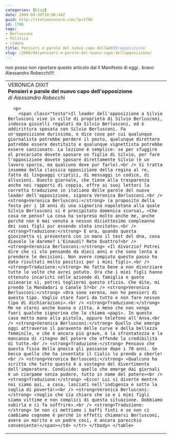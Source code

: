 ```yaml
---
categories: [blog]
date: 2009-04-30T10:06:44Z
guid: http://stefanocecere.com/?p=1706
id: 1706
tags:
- Berlusconi
- Politica
- ridere
title: Pensieri e parole del nuovo capo dell&#039;opposizione
slug: /2009/04/pensieri-e-parole-del-nuovo-capo-dellopposizione/
---
```


non posso non riportare questo articolo dal Il Manifesto di oggi.. bravo Alessandro Robecchi!!!

<table border="0" cellspacing="0" cellpadding="0" width="90%">
  <tr>
    <td>
      <span class="occhiello">VERONICA DIXIT</span><br /> <span class="titolo"><strong>Pensieri e parole del nuovo capo dell'opposizione</strong></span><br /> <span class="firma"><em>di Alessandro Robecchi</em></span></p> 
      
      <p>
        <span class="testo">Il leader dell'opposizione a Silvio Berlusconi vive in ville di proprietà di Silvio Berlusconi, indossa gioielli regalati da Silvio Berlusconi, ed è addirittura sposata con Silvio Berlusconi. Fa un'opposizione durissima, e dice cose per cui qualunque giornalista potrebbe perdere il posto, qualunque direttore potrebbe essere destituito e qualunque vignettista potrebbe essere sanzionato. La lezione è semplice: se per sfuggire al precariato dovete sposare un figlio di Silvio, per fare l'opposizione dovete sposare direttamente Silvio (è un lavoro sporco, ma qualcuno deve pur farlo).<br /> Si tratta insomma della classica opposizione della regina al re, fatta di linguaggi criptici, di messaggi in codice, di allusioni. Questo giornale, che tiene alla trasparenza anche nei rapporti di coppia, offre ai suoi lettori la corretta traduzione in italiano delle parole del nuovo leader dell'opposizione, signora Veronica Berlusconi.<br /> <strong>Veronica Berlusconi:</strong> (a proposito della festa per i 18 anni di una signorina napoletana alla quale Silvio Berlusconi si è precipitato domenica scorsa)… «Che cosa ne penso? La cosa ha sorpreso molto anche me, anche perché non è mai venuto a nessun diciottesimo compleanno dei suoi figli pur essendo stato invitato».<br /> <strong>Traduzione:</strong> E ora, quando questa giovinetta si presenterà con in mano il test del dna, cosa diavolo le daremo? L'Einaudi? Rete Quattro?<br /> <strong>Veronica Berlusconi:</strong> «Il divorzio? Potrei dire che ci sto pensando da dieci anni e che sono lenta a prendere le decisioni. Non avere compiuto questo passo ha dato risultati molto positivi per i miei figli».<br /> <strong>Traduzione:</strong> Ho fatto bene a non divorziare tutte le volte che avrei potuto. Ora che i miei figli hanno ottenuto incarichi nelle aziende di famiglia e quote azionarie sì, potrei togliermi questo sfizio. Che dite, mi prendo la Mondadori o Canale 5?<br /> <strong>Veronica Berlusconi:</strong> «Ora sono serena, non ho pensieri di questo tipo. Voglio stare fuori da tutto e non fare nessun tipo di dichiarazioni».<br /> <strong>Traduzione:</strong> Me ne starei anche buona e zitta. A meno che non venga fuori qualche signorina che lo chiama «papi». In questo caso metto mano alla pistola, oppure telefono all'Ansa.<br /> <strong>Veronica Berlusconi:</strong> Quello che emerge oggi attraverso il paravento delle curve e della bellezza femminile, e che è ancora più grave, è la sfrontatezza e la mancanza di ritegno del potere che offende la credibilità di tutte.<br /> <strong>Traduzione:</strong> Pensavo che questa fissa della gnocca gli passasse dopo i 70 anni. Se becco quello che ha inventato il Cialis lo prendo a sberle!<br /> <strong>Veronica Berlusconi:</strong> «Qualcuno ha scritto che tutto questo è a sostegno del divertimento dell'imperatore. Condivido: quello che emerge dai giornali è un ciarpame senza pudore, tutto in nome del potere»<br /> <strong>Traduzione:</strong> «Ecco! Lui si diverte mentre noi siamo qui, a casa, lasciati nell'indigenza e sotto la soglia di povertà!»<br /> <strong>Veronica Berlusconi:</strong> «Voglio che sia chiaro che io e i miei figli siamo vittime e non complici di questa situazione. Dobbiamo subirla e ci fa soffrire».<br /> <strong>Traduzione:</strong> Se non ci mettiamo i baffi finti e se non ci cambiamo cognome è perché in effetti chiamarsi Berlusconi, avere un marito e un padre così, è ancora parecchio conveniente!</span></td> </tr> </tbody> </table>